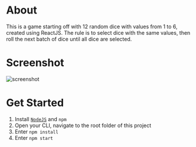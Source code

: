 # About
This is a game starting off with 12 random dice with values from 1 to 6, created using ReactJS. The rule is to select dice with the same values, then roll the next batch of dice until all dice are selected.

# Screenshot
![screenshot](screenshots/screenshot.gif)

# Get Started
<ol>
    <li>
        Install <code><a href="https://nodejs.org/en/">NodeJS</a></code> and <code>npm</code>
    </li>
    <li>
        Open your CLI, navigate to the root folder of this project
    </li>
    <li>
        Enter <code>npm install</code>
    </li>
    <li>
        Enter <code>npm start</code>
    </li>
</ol>